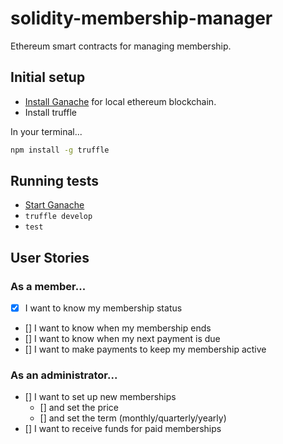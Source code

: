 # solidity-membership-manager
Ethereum smart contracts for managing membership.

## Initial setup 
- [Install Ganache](https://www.trufflesuite.com/ganache) for local ethereum blockchain.
- Install truffle

In your terminal...

```bash
npm install -g truffle
```

## Running tests
- [Start Ganache](https://www.trufflesuite.com/docs/ganache/quickstart)
- `truffle develop`
- `test`

## User Stories

### As a member...
- [x] I want to know my membership status
- [] I want to know when my membership ends
- [] I want to know when my next payment is due
- [] I want to make payments to keep my membership active

### As an administrator...
- [] I want to set up new memberships
    - [] and set the price
    - [] and set the term (monthly/quarterly/yearly)
- [] I want to receive funds for paid memberships